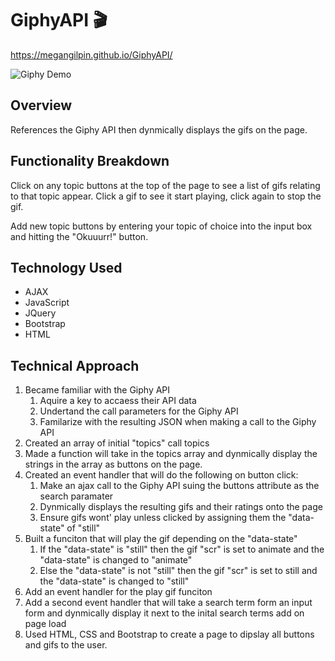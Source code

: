 # GiphyAPI 	:clapper:
 https://megangilpin.github.io/GiphyAPI/

 ![Giphy Demo](demo/giphyapimedium.gif)

## Overview

References the Giphy API then dynmically displays the gifs on the page. 

## Functionality Breakdown

Click on any topic buttons at the top of the page to see a list of gifs relating to that topic appear.  Click a gif to see it start playing, click again to stop the gif. 

Add new topic buttons by entering your topic of choice into the input box and hitting the "Okuuurr!" button.

## Technology Used
- AJAX
- JavaScript
- JQuery
- Bootstrap
- HTML

## Technical Approach

1. Became familiar with the Giphy API
   1. Aquire a key to accaess their API data
   1. Undertand the call parameters for the Giphy API
   1. Familarize with the resulting JSON when making a call to the Giphy API
1. Created an array of initial "topics" call topics
1. Made a function will take in the topics array and dynmically display the strings in the array as buttons on the page.
1. Created an event handler that will do the following on button click:
   1. Make an ajax call to the Giphy API suing the buttons attribute as the search paramater
   1. Dynmically displays the resulting gifs and their ratings onto the page
   1. Ensure gifs wont' play unless clicked by assigning them the "data-state" of "still"
1. Built a funciton that will play the gif depending on the "data-state"
   1. If the "data-state" is "still" then the gif "scr" is set to animate and the "data-state" is changed to "animate"
   1. Else the "data-state" is not "still" then the gif "scr" is set to still and the "data-state" is changed to "still"
1. Add an event handler for the play gif funciton
1. Add a second event handler that will take a search term form an input form and dynmically display it next to the inital search terms  add on page load
1. Used HTML, CSS and Bootstrap to create a page to dipslay all buttons and gifs to the user. 


